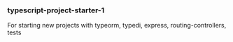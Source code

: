 ### typescript-project-starter-1

For starting new projects with typeorm, typedi, express, routing-controllers, tests